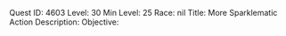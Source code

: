 Quest ID: 4603
Level: 30
Min Level: 25
Race: nil
Title: More Sparklematic Action
Description: 
Objective: 
